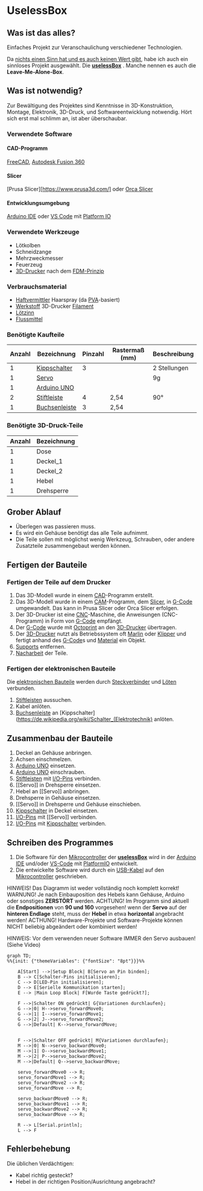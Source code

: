 # UselessBox

## Was ist das alles?
Einfaches Projekt zur Veranschaulichung verschiedener Technologien.

Da [nichts einen Sinn hat und es auch keinen Wert gibt](https://de.wikipedia.org/wiki/Nihilismus), habe ich auch ein sinnloses Projekt ausgewählt. Die **[uselessBox](https://de.wikipedia.org/wiki/Leave-Me-Alone-Box)** . Manche nennen es auch die **Leave-Me-Alone-Box**.
## Was ist notwendig?
Zur Bewältigung des Projektes sind Kenntnisse in 3D-Konstruktion, Montage, Elektronik, 3D-Druck, und Softwareentwicklung notwendig. Hört sich erst mal schlimm an, ist aber überschaubar.
### Verwendete Software
#### CAD-Programm
[FreeCAD](https://www.freecad.org/index.php?lang=de), [Autodesk Fusion 360](https://www.autodesk.com/de/products/fusion-360/)
#### Slicer
[Prusa Slicer][https://www.prusa3d.com/] oder [Orca Slicer](https://orca-slicer.com/)
#### Entwicklungsumgebung
[Arduino IDE](https://de.wikipedia.org/wiki/Arduino_IDE) oder [VS Code](https://code.visualstudio.com/) mit [Platform IO](https://platformio.org/)
### Verwendete Werkzeuge
- Lötkolben
- Schneidzange
- Mehrzweckmesser
- Feuerzeug
- [3D-Drucker](https://de.wikipedia.org/wiki/3D-Druck) nach dem [FDM-Prinzip](https://de.wikipedia.org/wiki/Fused_Deposition_Modeling)
### Verbrauchsmaterial
- [Haftvermittler](https://de.wikipedia.org/wiki/Haftvermittler) Haarspray (da [PVA](https://de.wikipedia.org/wiki/Polyvinylacetat)-basiert)
- [Werkstoff]([Material](https://de.wikipedia.org/wiki/Werkstoff)) 3D-Drucker [Filament](https://de.wikipedia.org/wiki/Filament_(3D-Druck))
- [Lötzinn](https://de.wikipedia.org/wiki/Lot_(Metall))
- [Flussmittel](https://de.wikipedia.org/wiki/Flussmittel_(L%C3%B6ten))
### Benötigte Kaufteile

| Anzahl | Bezeichnung                                                             | Pinzahl | Rastermaß (mm) | Beschreibung |
| ------ | ----------------------------------------------------------------------- | ------- | -------------- | ------------ |
| 1      | [Kippschalter](https://de.wikipedia.org/wiki/Schalter_(Elektrotechnik)) | 3       |                | 2 Stellungen |
| 1      | [Servo](https://de.wikipedia.org/wiki/Servo)                            |         |                | 9g           |
| 1      | [Arduino UNO](https://de.wikipedia.org/wiki/Arduino_(Plattform))        |         |                |              |
| 2      | [Stiftleiste](https://de.wikipedia.org/wiki/Stiftleiste)                | 4       | 2,54           | 90°          |
| 1      | [Buchsenleiste](https://de.wikipedia.org/wiki/Stiftleiste)              | 3       | 2,54           |              |
### Benötigte 3D-Druck-Teile

| Anzahl | Bezeichnung |
| ------ | ----------- |
| 1      | Dose        |
| 1      | Deckel_1    |
| 1      | Deckel_2    |
| 1      | Hebel       |
| 1      | Drehsperre  |
## Grober Ablauf
- Überlegen was passieren muss.
- Es wird ein Gehäuse benötigt das alle Teile aufnimmt.
- Die Teile sollen mit möglichst wenig Werkzeug, Schrauben, oder andere Zusatzteile zusammengebaut werden können.
## Fertigen der Bauteile
### Fertigen der Teile auf dem Drucker
1. Das 3D-Modell wurde in einem [CAD](https://de.wikipedia.org/wiki/CAD)-Programm erstellt.
2. Das 3D-Modell wurde in einem [CAM](https://de.wikipedia.org/wiki/Computer-aided_manufacturing)-Programm, dem [Slicer](https://de.wikipedia.org/wiki/Slicer-Software), in [G-Code](https://de.wikipedia.org/wiki/Computerized_Numerical_Control#DIN/ISO-Programmierung_bzw._G-Code) umgewandelt. Das kann in Prusa Slicer oder Orca Slicer erfolgen.
3. Der 3D-Drucker ist eine [CNC](https://de.wikipedia.org/wiki/Computerized_Numerical_Control)-Maschine, die Anweisungen (CNC-Programm) in Form von  [G-Code](https://de.wikipedia.org/wiki/Computerized_Numerical_Control#DIN/ISO-Programmierung_bzw._G-Code) empfängt.
4. Der [G-Code](https://de.wikipedia.org/wiki/Computerized_Numerical_Control#DIN/ISO-Programmierung_bzw._G-Code) wurde mit [Octoprint](https://de.wikipedia.org/wiki/OctoPrint) an den [3D-Drucker](https://de.wikipedia.org/wiki/3D-Druck) übertragen.
5. Der [3D-Drucker](https://de.wikipedia.org/wiki/3D-Druck) nutzt als Betriebssystem oft [Marlin](https://marlinfw.org/) oder [Klipper](https://www.klipper3d.org/) und fertigt anhand des [G-Code](https://de.wikipedia.org/wiki/Computerized_Numerical_Control#DIN/ISO-Programmierung_bzw._G-Code)s und [Material](https://de.wikipedia.org/wiki/Werkstoff) ein Objekt.
6. [Supports](https://help.prusa3d.com/de/article/stutzstrukturen_1698) entfernen.
7. [Nacharbeit](https://de.wikipedia.org/wiki/Rework) der Teile.
### Fertigen der elektronischen Bauteile
Die [elektronischen Bauteile](https://de.wikipedia.org/wiki/Liste_elektrischer_Bauelemente) werden durch [Steckverbinder](https://de.wikipedia.org/wiki/Steckverbinder) und [Löten](https://de.wikipedia.org/wiki/L%C3%B6ten) verbunden. 
1. [Stiftleisten](https://de.wikipedia.org/wiki/Stiftleiste) aussuchen.
2. Kabel anlöten.
3. [Buchsenleiste](https://de.wikipedia.org/wiki/Stiftleiste) an [Kippschalter](https://de.wikipedia.org/wiki/Schalter_(Elektrotechnik) anlöten.
## Zusammenbau der Bauteile
1. Deckel an Gehäuse anbringen.
2. Achsen einschmelzen.
3. [Arduino UNO](https://de.wikipedia.org/wiki/Arduino_(Plattform)) einsetzen.
4. [Arduino UNO](https://de.wikipedia.org/wiki/Arduino_(Plattform)) einschrauben.
5. [Stiftleisten](https://de.wikipedia.org/wiki/Stiftleiste)  mit [I/O-Pins](https://de.wikipedia.org/wiki/GPIO) verbinden.
6. [[Servo]] in Drehsperre einsetzen.
7. Hebel an [[Servo]] anbringen.
8. Drehsperre in Gehäuse einsetzen.
9. [[Servo]] in Drehsperre und Gehäuse einschieben.
10. [Kippschalter](https://de.wikipedia.org/wiki/Schalter_(Elektrotechnik)) in Deckel einsetzen.
11. [I/O-Pins](https://de.wikipedia.org/wiki/GPIO) mit [[Servo]] verbinden.
12. [I/O-Pins](https://de.wikipedia.org/wiki/GPIO) mit [Kippschalter](https://de.wikipedia.org/wiki/Schalter_(Elektrotechnik)) verbinden.
## Schreiben des Programmes
1. Die Software für den [Mikrocontroller](https://de.wikipedia.org/wiki/Mikrocontroller) der **[uselessBox](https://de.wikipedia.org/wiki/Leave-Me-Alone-Box)** wird in der [Arduino IDE](https://de.wikipedia.org/wiki/Arduino_IDE) und/oder [VS-Code](https://de.wikipedia.org/wiki/Visual_Studio_Code) mit [PlatformIO](https://de.wikipedia.org/wiki/PlatformIO) entwickelt.
2. Die entwickelte Software wird durch ein [USB-Kabel](https://de.wikipedia.org/wiki/Universal_Serial_Bus) auf den [Mikrocontroller](https://de.wikipedia.org/wiki/Mikrocontroller) geschrieben.

HINWEIS! Das Diagramm ist weder vollständig noch komplett korrekt!
WARNUNG! Je nach Einbauposition des Hebels kann Gehäuse, Arduino oder sonstiges **ZERSTÖRT** werden.
ACHTUNG! Im Programm sind aktuell die **Endpositionen** von **90 und 160** vorgesehen! wenn der **Servo** auf der **hinteren Endlage** steht, muss der **Hebel** in etwa **horizontal** angebracht werden!
ACTHUNG! Hardware-Projekte und Software-Projekte können NICHT beliebig abgeändert oder kombiniert werden!

HINWEIS: Vor dem verwenden neuer Software IMMER den Servo ausbauen! (Siehe Video)


```mermaid
graph TD;
%%{init: {"themeVariables": {"fontSize": "8pt"}}}%%

    A[Start] -->|Setup Block| B[Servo an Pin binden];
    B --> C[Schalter-Pins initialisieren];
    C --> D[LED-Pin initialisieren];
    D --> E[Serielle Kommunikation starten];
    E --> |Main Loop Block| F[Wurde Taste gedrückt?];
    
    F -->|Schalter ON gedrückt| G{Variationen durchlaufen};
    G -->|0| H-->servo_forwardMove0;
    G -->|1| I-->servo_forwardMove1;
    G -->|2| J-->servo_forwardMove2;
    G -->|Default| K-->servo_forwardMove;

    
    F -->|Schalter OFF gedrückt| M{Variationen durchlaufen};
    M -->|0| N-->servo_backwardMove0;
    M -->|1| O-->servo_backwardMove1;
    M -->|2| P-->servo_backwardMove2;
    M -->|Default| Q-->servo_backwardMove;

	servo_forwardMove0 --> R;
	servo_forwardMove1 --> R;
	servo_forwardMove2 --> R;
    servo_forwardMove --> R;

	servo_backwardMove0 --> R;
	servo_backwardMove1 --> R;
	servo_backwardMove2 --> R;
	servo_backwardMove --> R;
	
	R --> L[Serial.println];
	L --> F
```
## Fehlerbehebung
Die üblichen Verdächtigen:
- Kabel richtig gesteckt?
- Hebel in der richtigen Position/Ausrichtung angebracht?